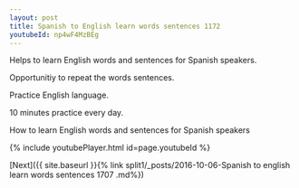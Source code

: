 ```yaml
---
layout: post
title: Spanish to English learn words sentences 1172 
youtubeId: np4wF4MzBEg
---
```

 
 
Helps to learn English words and sentences for Spanish speakers.

Opportunitiy to repeat the words sentences. 

Practice English language. 
 
10 minutes practice every day. 
 
How to learn English words and sentences for Spanish speakers 
 
{% include youtubePlayer.html id=page.youtubeId %}
 
 
[Next]({{ site.baseurl }}{% link  split1/_posts/2016-10-06-Spanish to english learn words sentences 1707 .md%})
 
